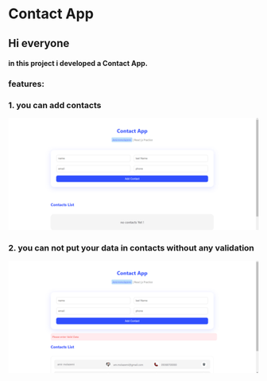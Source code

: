 # Contact App

## Hi everyone
#### in this project i developed a Contact App.
  
### features: 
### 1. you can add contacts  
![main page](/contact-image/React-Contact-App.png "project") 
<br/>
### 2. you can not put your data in contacts without any validation
  ![validation](/contact-image/validation.png "validation")
<br/>
